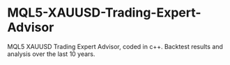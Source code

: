# MQL5-XAUUSD-Trading-Expert-Advisor
MQL5 XAUUSD Trading Expert Advisor, coded in c++. Backtest results and analysis over the last 10 years.
